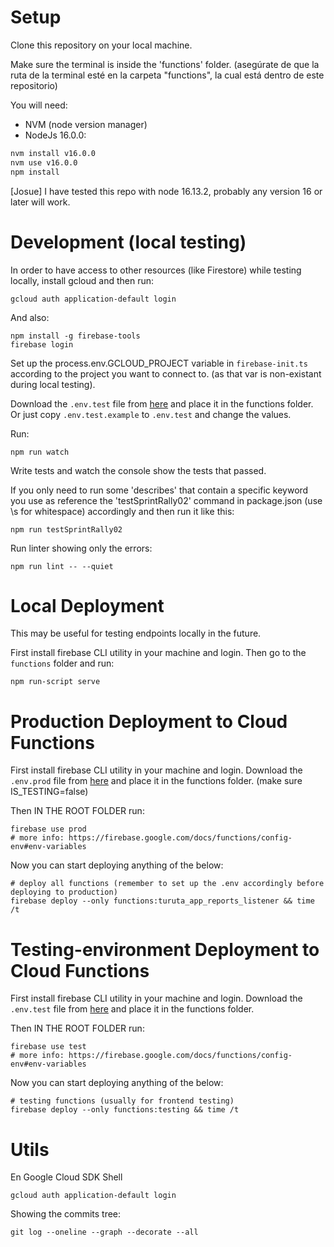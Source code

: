 
# Setup

Clone this repository on your local machine.

Make sure the terminal is inside the 'functions' folder.
(asegúrate de que la ruta de la terminal esté en la carpeta "functions", la cual está dentro de este repositorio)

You will need:

- NVM (node version manager)
- NodeJs 16.0.0:
```bash
nvm install v16.0.0
nvm use v16.0.0
npm install
```

[Josue] I have tested this repo with node 16.13.2, probably any version 16 or later will work.

# Development (local testing)

In order to have access to other resources (like Firestore) while testing locally, install gcloud and then run:

`gcloud auth application-default login`

And also:

```
npm install -g firebase-tools
firebase login
```

Set up the process.env.GCLOUD_PROJECT variable in `firebase-init.ts` according to the project you want to connect to. (as that var is non-existant during local testing).

Download the `.env.test` file from [here](https://drive.google.com/drive/) and place it in the functions folder. Or just copy `.env.test.example` to `.env.test` and change the values.

Run:
```
npm run watch
```

Write tests and watch the console show the tests that passed.

If you only need to run some 'describes' that contain a specific keyword you use as reference the 'testSprintRally02' command in package.json (use \\s for whitespace) accordingly and then run it like this:

```
npm run testSprintRally02
```

Run linter showing only the errors:

```
npm run lint -- --quiet
```


# Local Deployment

This may be useful for testing endpoints locally in the future.

First install firebase CLI utility in your machine and login. Then go to the `functions` folder and run:

```
npm run-script serve
```


# Production Deployment to Cloud Functions

First install firebase CLI utility in your machine and login. Download the `.env.prod` file from [here](https://drive.google.com/drive/) and place it in the functions folder. (make sure IS_TESTING=false)

Then IN THE ROOT FOLDER run:

```
firebase use prod
# more info: https://firebase.google.com/docs/functions/config-env#env-variables
```

Now you can start deploying anything of the below:

```
# deploy all functions (remember to set up the .env accordingly before deploying to production)
firebase deploy --only functions:turuta_app_reports_listener && time /t
```

# Testing-environment Deployment to Cloud Functions

First install firebase CLI utility in your machine and login. Download the `.env.test` file from [here](https://drive.google.com/drive/u/1/folders/1rNEj3qYcg14aCAY8auvC99GyKA3R8RPO) and place it in the functions folder.

Then IN THE ROOT FOLDER run:

```
firebase use test
# more info: https://firebase.google.com/docs/functions/config-env#env-variables
```

Now you can start deploying anything of the below:

```
# testing functions (usually for frontend testing)
firebase deploy --only functions:testing && time /t
```


# Utils
En Google Cloud SDK Shell
```
gcloud auth application-default login
```

Showing the commits tree:
```
git log --oneline --graph --decorate --all
```

